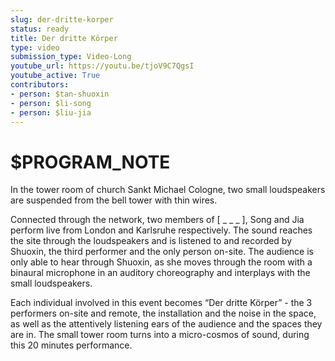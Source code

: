 ```yaml
---
slug: der-dritte-korper
status: ready
title: Der dritte Körper
type: video
submission_type: Video-Long
youtube_url: https://youtu.be/tjoV9C7QgsI
youtube_active: True
contributors:
- person: $tan-shuoxin
- person: $li-song
- person: $liu-jia
---
```


# $PROGRAM_NOTE

In the tower room of church Sankt Michael Cologne, two small loudspeakers are suspended from the bell tower with thin wires. 

Connected through the network, two members of \[ \_ \_ \_ \], Song and Jia perform live from London and Karlsruhe respectively. The sound reaches the site through the loudspeakers and is listened to and recorded by Shuoxin, the third performer and the only person on-site. The audience is only able to hear through Shuoxin, as she moves through the room with a binaural microphone in an auditory choreography and interplays with the small loudspeakers. 

Each individual involved in this event becomes “Der dritte Körper” - the 3 performers on-site and remote, the installation and the noise in the space, as well as the attentively listening ears of the audience and the spaces they are in. The small tower room turns into a micro-cosmos of sound, during this 20 minutes performance.
